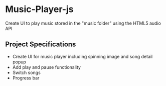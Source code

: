 # Music-Player-js
Create UI to play music stored in the "music folder" using the HTML5 audio API
<br>

## Project Specifications

- Create UI for music player including spinning image and song detail popup
- Add play and pause functionality
- Switch songs
- Progress bar
